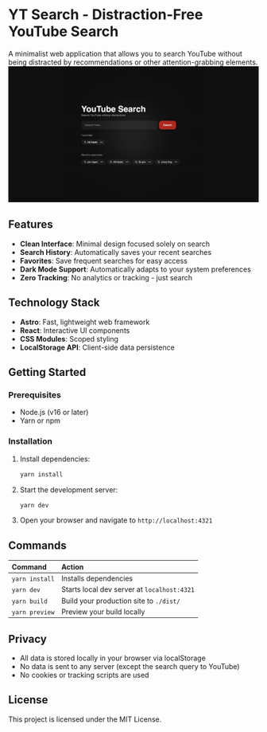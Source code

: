 # YT Search - Distraction-Free YouTube Search

A minimalist web application that allows you to search YouTube without being distracted by recommendations or other attention-grabbing elements.
![app-dark-screenhot.png](public/app-dark-screenhot.png)
## Features

- **Clean Interface**: Minimal design focused solely on search
- **Search History**: Automatically saves your recent searches
- **Favorites**: Save frequent searches for easy access
- **Dark Mode Support**: Automatically adapts to your system preferences
- **Zero Tracking**: No analytics or tracking - just search

## Technology Stack

- **Astro**: Fast, lightweight web framework
- **React**: Interactive UI components
- **CSS Modules**: Scoped styling
- **LocalStorage API**: Client-side data persistence

## Getting Started

### Prerequisites

- Node.js (v16 or later)
- Yarn or npm

### Installation

1. Install dependencies:
   ```bash
   yarn install
   ```

2. Start the development server:
   ```bash
   yarn dev
   ```

3. Open your browser and navigate to `http://localhost:4321`

## Commands

| Command              | Action                                      |
| :------------------- | :------------------------------------------ |
| `yarn install`       | Installs dependencies                       |
| `yarn dev`           | Starts local dev server at `localhost:4321` |
| `yarn build`         | Build your production site to `./dist/`     |
| `yarn preview`       | Preview your build locally                  |

## Privacy

- All data is stored locally in your browser via localStorage
- No data is sent to any server (except the search query to YouTube)
- No cookies or tracking scripts are used

## License

This project is licensed under the MIT License.